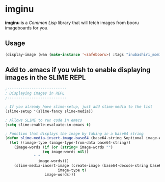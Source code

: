# imginu

**imginu** is a *Common Lisp* library that will fetch images from booru imageboards for you.

Usage
-----

```cl
(display-image (wan (make-instance '<safebooru>) :tags "inubashiri_momiji"))
```

Add to .emacs if you wish to enable displaying images in the SLIME REPL
-----------------------------------------------------------------------

```cl
;---------------------------
; Displaying images in REPL
;---------------------------

; If you already have slime-setup, just add slime-media to the list
(slime-setup '(slime-fancy slime-media))

; Allows SLIME to run code in emacs
(setq slime-enable-evaluate-in-emacs t)

; Function that displays the image by taking in a base64 string
(defun slime-media-insert-image-base64 (base64-string &optional image-words)
  (let ((image-type (image-type-from-data base64-string))
	(image-words (if (or (string= image-words "")
			     (eq image-words nil))
			 " "
		       image-words)))
    (slime-media-insert-image (create-image (base64-decode-string base64-string)
					    image-type t)
			      image-words)))
```